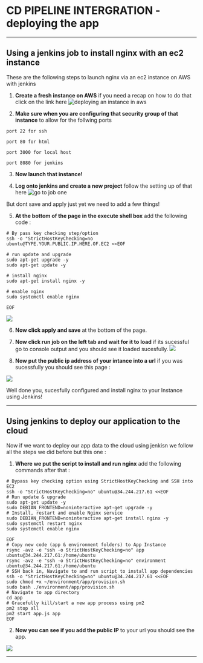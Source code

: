 # CD PIPELINE INTERGRATION - deploying the app 

************************

## Using a jenkins job to install nginx with an ec2 instance

These are the following steps to launch nginx via an ec2 instance on AWS with jenkins 

1. **Create a fresh instance on AWS** if you need a recap on how to do that click on the link here  ![deploying an instance in aws](https://github.com/joeodx/Tech258_AWS_cloud/tree/master/Deploying_vm_cloud)

2. **Make sure when you are configuring that security group of that instance** to allow for the follwing ports 


```port 22 for ssh```

```port 80 for html```

```port 3000 for local host```

```port 8080 for jenkins```

3. **Now launch that instance!** 


4. **Log onto jenkins and create a new project** follow the setting up of that here ![go to job one](https://github.com/joeodx/Tech258_AWS_cloud/tree/master/Deploying_vm_cloud)

 But dont save and apply just yet we need to add a few things!


5. **At the bottom of the page in the execute shell box** add the following code : 
```
# By pass key checking step/option
ssh -o "StrictHostKeyChecking=no ubuntu@TYPE.YOUR.PUBLIC.IP.HERE.OF.EC2 <<EOF

# run update and upgrade 
sudo apt-get upgrade -y
sudo apt-get update -y

# install nginx
sudo apt-get install nginx -y

# enable nginx
sudo systemctl enable nginx

EOF
```


![](shell.jpg)


6. **Now click apply and save** at the bottom of the page.

7. **Now click run job on the left tab and wait for it to load** if its sucessful go to console output and you should see it loaded sucesfully. 
![](loaded.jpg)

8. **Now put the public ip address of your intance into a url** if you was sucessfully you should see this page : 

![](nginx.jpg)

Well done you, sucesfully configured and install nginx to your Instance using Jenkins!
**************************************************

## Using jenkins to deploy our application to the cloud

Now if we want to deploy our app data to the cloud using jenkisn we follow all the steps we did before but this one : 

1. **Where we put the script to install and run nginx** add the following commands after that : 

```
# Bypass key checking option using StrictHostKeyChecking and SSH into EC2
ssh -o "StrictHostKeyChecking=no" ubuntu@34.244.217.61 <<EOF
# Run update & upgrade
sudo apt-get update -y
sudo DEBIAN_FRONTEND=noninteractive apt-get upgrade -y
# Install, restart and enable Nginx service
sudo DEBIAN_FRONTEND=noninteractive apt-get install nginx -y
sudo systemctl restart nginx
sudo systemctl enable nginx

EOF
# Copy new code (app & environment folders) to App Instance
rsync -avz -e "ssh -o StrictHostKeyChecking=no" app ubuntu@34.244.217.61:/home/ubuntu
rsync -avz -e "ssh -o StrictHostKeyChecking=no" environment ubuntu@34.244.217.61:/home/ubuntu
# SSH back in, Navigate to and run script to install app dependencies
ssh -o "StrictHostKeyChecking=no" ubuntu@34.244.217.61 <<EOF
sudo chmod +x ~/environment/app/provision.sh
sudo bash ./environment/app/provision.sh
# Navigate to app directory
cd app
# Gracefully kill/start a new app process using pm2
pm2 stop all
pm2 start app.js app
EOF
```

2. **Now you can see if you add the public IP** to your url you  should see the app.

![](working.jpg)


*********************************







